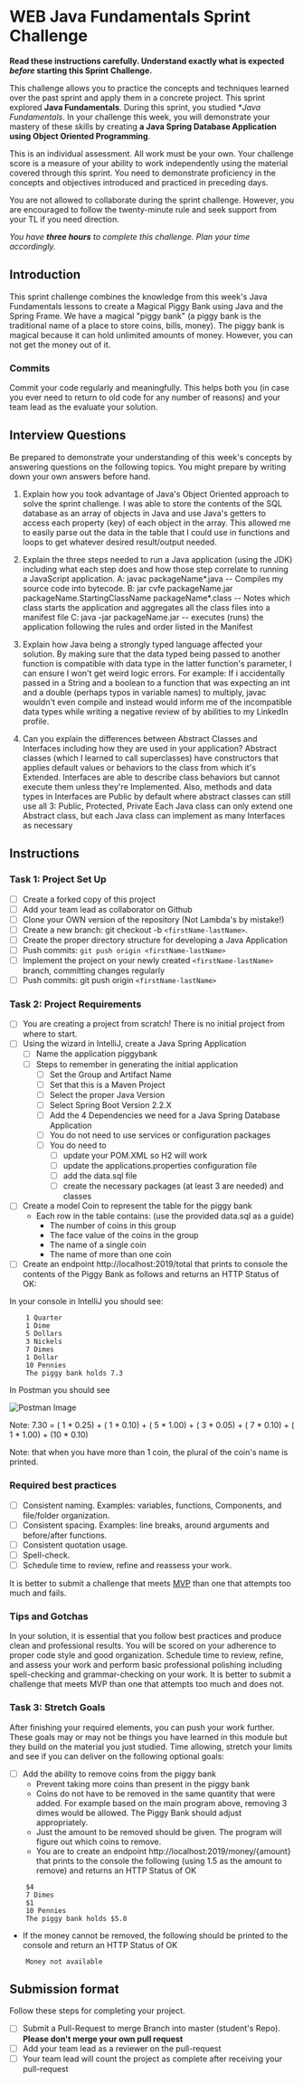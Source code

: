 # WEB Java Fundamentals Sprint Challenge

**Read these instructions carefully. Understand exactly what is expected _before_ starting this Sprint Challenge.**

This challenge allows you to practice the concepts and techniques learned over the past sprint and apply them in a concrete project. This sprint explored **Java Fundamentals**. During this sprint, you studied **Java Fundamentals*. In your challenge this week, you will demonstrate your mastery of these skills by creating **a Java Spring Database Application using Object Oriented Programming**.

This is an individual assessment. All work must be your own. Your challenge score is a measure of your ability to work independently using the material covered through this sprint. You need to demonstrate proficiency in the concepts and objectives introduced and practiced in preceding days.

You are not allowed to collaborate during the sprint challenge. However, you are encouraged to follow the twenty-minute rule and seek support from your TL if you need direction.

_You have **three hours** to complete this challenge. Plan your time accordingly._

## Introduction

This sprint challenge combines the knowledge from this week's Java Fundamentals lessons to create a Magical Piggy Bank using Java and the Spring Frame. We have a magical "piggy bank" (a piggy bank is the traditional name of a place to store coins, bills, money). The piggy bank is magical because it can hold unlimited amounts of money. However, you can not get the money out of it.

### Commits

Commit your code regularly and meaningfully. This helps both you (in case you ever need to return to old code for any number of reasons) and your team lead as the evaluate your solution.

## Interview Questions

Be prepared to demonstrate your understanding of this week's concepts by answering questions on the following topics. You might prepare by writing down your own answers before hand.

1. Explain how you took advantage of Java's Object Oriented approach to solve the sprint challenge.
  I was able to store the contents of the SQL database as an array of objects in Java and use Java's getters to access each property (key) of each object in the array.
  This allowed me to easily parse out the data in the table that I could use in functions and loops to get whatever desired result/output needed.

2. Explain the three steps needed to run a Java application (using the JDK) including what each step does and how those step correlate to running a JavaScript application.
  A: javac packageName\*.java -- Compiles my source code into bytecode.
  B: jar cvfe packageName.jar packageName.StartingClassName packageName\*.class -- Notes which class starts the application and aggregates all the class files into a manifest file
  C: java -jar packageName.jar -- executes (runs) the application following the rules and order listed in the Manifest

3. Explain how Java being a strongly typed language affected your solution.
  By making sure that the data typed being passed to another function is compatible with data type in the latter function's parameter, I can ensure I won't get
  weird logic errors. For example: If i accidentally passed in a String and a boolean to a function that was expecting an int and a double (perhaps typos in variable names)
  to multiply, javac wouldn't even compile and instead would inform me of the incompatible data types while writing a negative review of by abilities to my LinkedIn profile.

4. Can you explain the differences between Abstract Classes and Interfaces including how they are used in your application?
  Abstract classes (which I learned to call superclasses) have constructors that applies default values or behaviors to the class from which it's Extended.
  Interfaces are able to describe class behaviors but cannot execute them unless they're Implemented.
  Also, methods and data types in Interfaces are Public by default where abstract classes can still use all 3: Public, Protected, Private
  Each Java class can only extend one Abstract class, but each Java class can implement as many Interfaces as necessary

## Instructions

### Task 1: Project Set Up

- [ ] Create a forked copy of this project
- [ ] Add your team lead as collaborator on Github
- [ ] Clone your OWN version of the repository (Not Lambda's by mistake!)
- [ ] Create a new branch: git checkout -b `<firstName-lastName>`.
- [ ] Create the proper directory structure for developing a Java Application
- [ ] Push commits: `git push origin <firstName-lastName>`
- [ ] Implement the project on your newly created `<firstName-lastName>` branch, committing changes regularly
- [ ] Push commits: git push origin `<firstName-lastName>`

### Task 2: Project Requirements

- [ ] You are creating a project from scratch! There is no initial project from where to start.
- [ ] Using the wizard in IntelliJ, create a Java Spring Application
  - [ ] Name the application piggybank
  - [ ] Steps to remember in generating the initial application
    - [ ] Set the Group and Artifact Name
    - [ ] Set that this is a Maven Project
    - [ ] Select the proper Java Version
    - [ ] Select Spring Boot Version 2.2.X
    - [ ] Add the 4 Dependencies we need for a Java Spring Database Application
    - [ ] You do not need to use services or configuration packages
    - [ ] You do need to
      - [ ] update your POM.XML so H2 will work
      - [ ] update the applications.properties configuration file
      - [ ] add the data.sql file
      - [ ] create the necessary packages (at least 3 are needed) and classes
- [ ] Create a model Coin to represent the table for the piggy bank
  - Each row in the table contains: (use the provided data.sql as a guide)
    - The number of coins in this group
    - The face value of the coins in the group
    - The name of a single coin
    - The name of more than one coin
- [ ] Create an endpoint http://localhost:2019/total that prints to console the contents of the Piggy Bank as follows and returns an HTTP Status of OK:

In your console in IntelliJ you should see:

```TEXT
    1 Quarter
    1 Dime
    5 Dollars
    3 Nickels
    7 Dimes
    1 Dollar
    10 Pennies
    The piggy bank holds 7.3
```

In Postman you should see

![Postman Image](postman.png)

Note: 7.30 = ( 1 * 0.25) + ( 1 * 0.10) + ( 5 * 1.00) + ( 3 * 0.05) + ( 7 * 0.10) + ( 1 * 1.00) + (10 * 0.10)

Note: that when you have more than 1 coin, the plural of the coin's name is printed.

### Required best practices

- [ ] Consistent naming. Examples: variables, functions, Components, and file/folder organization.
- [ ] Consistent spacing. Examples: line breaks, around arguments and before/after functions.
- [ ] Consistent quotation usage.
- [ ] Spell-check.
- [ ] Schedule time to review, refine and reassess your work.

It is better to submit a challenge that meets [MVP](https://en.wikipedia.org/wiki/Minimum_viable_product) than one that attempts too much and fails.

### Tips and Gotchas

In your solution, it is essential that you follow best practices and produce clean and professional results. You will be scored on your adherence to proper code style and good organization. Schedule time to review, refine, and assess your work and perform basic professional polishing including spell-checking and grammar-checking on your work. It is better to submit a challenge that meets MVP than one that attempts too much and does not.

### Task 3: Stretch Goals

After finishing your required elements, you can push your work further. These goals may or may not be things you have learned in this module but they build on the material you just studied. Time allowing, stretch your limits and see if you can deliver on the following optional goals:

- [ ] Add the ability to remove coins from the piggy bank
  - Prevent taking more coins than present in the piggy bank
  - Coins do not have to be removed in the same quantity that were added. For example based on the main program above, removing 3 dimes would be allowed. The Piggy Bank should adjust appropriately.
  - Just the amount to be removed should be given. The program will figure out which coins to remove.
  - You are to create an endpoint http://localhost:2019/money/{amount} that prints to the console the following (using 1.5 as the amount to remove) and returns an HTTP Status of OK

```TEXT
    $4
    7 Dimes
    $1
    10 Pennies
    The piggy bank holds $5.8
```

  - If the money cannot be removed, the following should be printed to the console and return an HTTP Status of OK

```TEXT
    Money not available
```

## Submission format

Follow these steps for completing your project.

- [ ] Submit a Pull-Request to merge <firstName-lastName> Branch into master (student's  Repo). **Please don't merge your own pull request**
- [ ] Add your team lead as a reviewer on the pull-request
- [ ] Your team lead will count the project as complete after receiving your pull-request
